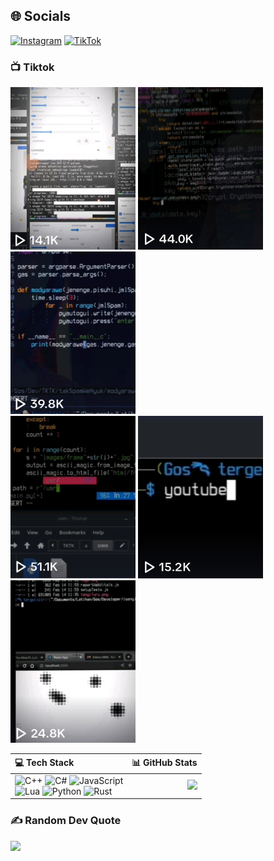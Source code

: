## 🌐 Socials
[![Instagram](https://img.shields.io/badge/Instagram-%23E4405F.svg?logo=Instagram&logoColor=white)](https://instagram.com/shafadonia) [![TikTok](https://img.shields.io/badge/TikTok-%23000000.svg?logo=TikTok&logoColor=white)](https://tiktok.com/@emohmendem)

### 📺 Tiktok
<div>
  <a href="https://www.tiktok.com/@emohmendem/video/7210229059475852549?is_from_webapp=1&sender_device=pc&web_id=7205800741654627841"><img src="https://github.com/gendonholaholo/gendonholaholo/blob/main/tmbnl/20230902_023319.png" width="200" height="260"alt="Photosop bayar broo, di citrakan saja..."></a>  <a href="https://www.tiktok.com/@emohmendem/video/7205504474528386330?is_from_webapp=1&sender_device=pc&web_id=7205800741654627841"><img src="https://github.com/gendonholaholo/gendonholaholo/blob/main/tmbnl/20230902_023356.png" width="200" height="260"alt="Photosop bayar broo, di citrakan saja..."></a>  <a href="https://www.tiktok.com/@emohmendem/video/7203668840461438235?is_from_webapp=1&sender_device=pc&web_id=7205800741654627841"><img src="https://github.com/gendonholaholo/gendonholaholo/blob/main/tmbnl/20230902_023437.png" width="200" height="260"alt="Photosop bayar broo, di citrakan saja..."></a></br><a href="https://www.tiktok.com/@emohmendem/video/7201502947996486938?is_from_webapp=1&sender_device=pc&web_id=7205800741654627841"><img src="https://github.com/gendonholaholo/gendonholaholo/blob/main/tmbnl/20230902_023511.png" width="200" height="260"alt="Photosop bayar broo, di citrakan saja..."></a>  <a href="https://www.tiktok.com/@emohmendem/video/7200594698132589850?is_from_webapp=1&sender_device=pc&web_id=7205800741654627841"><img src="https://github.com/gendonholaholo/gendonholaholo/blob/main/tmbnl/20230902_023558.png" width="200" height="260"alt="Photosop bayar broo, di citrakan saja..."></a>  <a href="https://www.tiktok.com/@emohmendem/video/7199945931578445083?is_from_webapp=1&sender_device=pc&web_id=7205800741654627841"><img src="https://github.com/gendonholaholo/gendonholaholo/blob/main/tmbnl/20230902_023616.png" width="200" height="260"alt="Photosop bayar broo, di citrakan saja..."></a>
</div>


|💻 Tech Stack|📊 GitHub Stats|
|:------------|--------------:|
![C++](https://img.shields.io/badge/c++-%2300599C.svg?style=for-the-badge&logo=c%2B%2B&logoColor=white) ![C#](https://img.shields.io/badge/c%23-%23239120.svg?style=for-the-badge&logo=c-sharp&logoColor=white) ![JavaScript](https://img.shields.io/badge/javascript-%23323330.svg?style=for-the-badge&logo=javascript&logoColor=%23F7DF1E)</br> ![Lua](https://img.shields.io/badge/lua-%232C2D72.svg?style=for-the-badge&logo=lua&logoColor=white) ![Python](https://img.shields.io/badge/python-3670A0?style=for-the-badge&logo=python&logoColor=ffdd54) ![Rust](https://img.shields.io/badge/rust-%23000000.svg?style=for-the-badge&logo=rust&logoColor=white)|![](https://github-readme-stats.vercel.app/api/top-langs/?username=gendonholaholo&theme=radical&hide_border=false&include_all_commits=false&count_private=false&layout=compact)

### ✍️ Random Dev Quote
![](https://quotes-github-readme.vercel.app/api?type=horizontal&theme=radical)

<!-- Proudly created with GPRM ( https://gprm.itsvg.in ) -->
